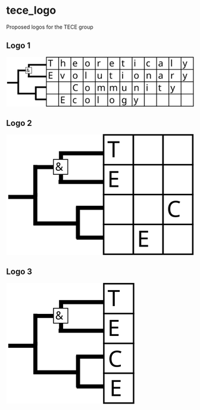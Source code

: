 # tece_logo

Proposed logos for the TECE group

## Logo 1

![Logo 1](pics/logo_1.svg)

## Logo 2

![Logo 2](pics/logo_2.svg)

## Logo 3

![Logo 3](pics/logo_3.svg)
